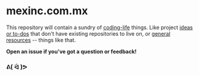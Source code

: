 mexinc.com.mx
===========

This repository will contain a sundry of [coding-life](code-life.md) things. Like project [ideas or to-dos](http://github.com/jlord/hello-world/issues) that don't have existing repositories to live on, or [general resources](code-life.md) -- things like that.

**Open an issue if you've got a question or feedback!**

### ᕕ( ᐛ )ᕗ
